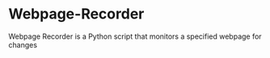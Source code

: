 # Webpage-Recorder
Webpage Recorder is a Python script that monitors a specified webpage for changes
